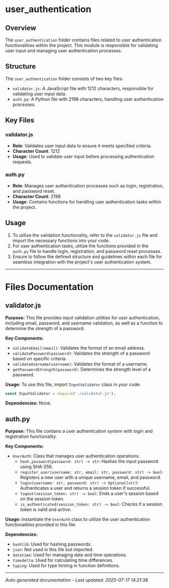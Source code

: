 # user_authentication

## Overview
The `user_authentication` folder contains files related to user authentication functionalities within the project. This module is responsible for validating user input and managing user authentication processes.

## Structure
The `user_authentication` folder consists of two key files:
- `validator.js`: A JavaScript file with 1212 characters, responsible for validating user input data.
- `auth.py`: A Python file with 2198 characters, handling user authentication processes.

## Key Files
### validator.js
- **Role**: Validates user input data to ensure it meets specified criteria.
- **Character Count**: 1212
- **Usage**: Used to validate user input before processing authentication requests.

### auth.py
- **Role**: Manages user authentication processes such as login, registration, and password reset.
- **Character Count**: 2198
- **Usage**: Contains functions for handling user authentication tasks within the project.

## Usage
1. To utilize the validation functionality, refer to the `validator.js` file and import the necessary functions into your code.
2. For user authentication tasks, utilize the functions provided in the `auth.py` file to handle login, registration, and password reset processes.
3. Ensure to follow the defined structure and guidelines within each file for seamless integration with the project's user authentication system.

---

# Files Documentation

## validator.js

**Purpose:** This file provides input validation utilities for user authentication, including email, password, and username validation, as well as a function to determine the strength of a password.

**Key Components:**
- `validateEmail(email)`: Validates the format of an email address.
- `validatePassword(password)`: Validates the strength of a password based on specific criteria.
- `validateUsername(username)`: Validates the format of a username.
- `getPasswordStrength(password)`: Determines the strength level of a password.

**Usage:** To use this file, import `InputValidator` class in your code:
```javascript
const InputValidator = require('./validator.js');
```

**Dependencies:** None.

## auth.py

**Purpose:** This file contains a user authentication system with login and registration functionality.

**Key Components:**
- `UserAuth`: Class that manages user authentication operations.
  - `hash_password(password: str) -> str`: Hashes the input password using SHA-256.
  - `register_user(username: str, email: str, password: str) -> bool`: Registers a new user with a unique username, email, and password.
  - `login(username: str, password: str) -> Optional[str]`: Authenticates a user and returns a session token if successful.
  - `logout(session_token: str) -> bool`: Ends a user's session based on the session token.
  - `is_authenticated(session_token: str) -> bool`: Checks if a session token is valid and active.

**Usage:** Instantiate the `UserAuth` class to utilize the user authentication functionalities provided in this file.

**Dependencies:**
- `hashlib`: Used for hashing passwords.
- `json`: Not used in this file but imported.
- `datetime`: Used for managing date and time operations.
- `timedelta`: Used for calculating time differences.
- `typing`: Used for type hinting in function definitions.

---
*Auto-generated documentation - Last updated: 2025-07-17 14:21:38*
